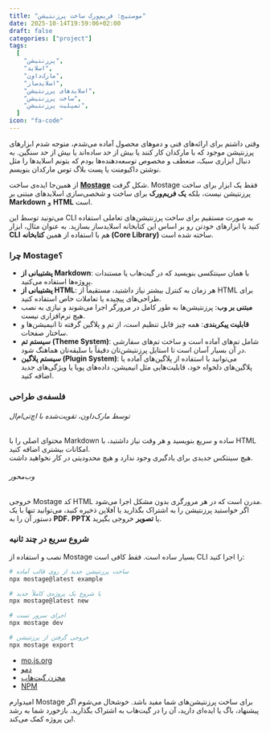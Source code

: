 ```yaml
---
title: "موستیج: فریم‌ورک ساخت پرزنتیشن"
date: 2025-10-14T19:59:06+02:00
draft: false
categories: ["project"]
tags:
  [
    "پرزنتیشن",
    "اسلاید",
    "مارک‌داون",
    "اسلایدساز",
    "اسلایدهای پرزنتیشن",
    "ساخت پرزنتیشن",
    "تمپلیت پرزنتیشن",
  ]
icon: "fa-code"
---
```


وقتی داشتم برای ارائه‌های فنی و دموهای محصول آماده می‌شدم، متوجه شدم ابزارهای پرزنتیشن موجود که با مارکدان کار کنند یا بیش از حد ساده‌اند یا بیش از حد سنگین.
به دنبال ابزاری سبک، منعطف و مخصوص توسعه‌دهنده‌ها بودم که بتونم اسلایدها را مثل نوشتن داکیومنت یا پست بلاگ توس مارکدان بنویسم.

از همین‌جا ایده‌ی ساخت **[Mostage](https://mo.js.org)** شکل گرفت.
Mostage فقط یک ابزار برای ساخت پرزنتیشن نیست، بلکه **یک فریم‌ورک** برای ساخت و شخصی‌سازی اسلایدهای مبتنی بر **Markdown** و **HTML** است.

می‌تونید توسط این CLI به صورت مستقیم برای ساخت پرزنتیشن‌های تعاملی استفاده کنید یا ابزارهای خودتن رو بر اساس این کتابخانه‌ اسلایدساز بسازید.
به عنوان مثال، ابزار **CLI** هم با استفاده از همین **کتابخانه‌ (Core Library)** ساخته شده است.

<!--more-->

### چرا Mostage؟

- **پشتیبانی از Markdown**: با همان سینتکسی بنویسید که در گیت‌هاب یا مستندات پروژه‌ها استفاده می‌کنید.
- **پشتیبانی از HTML**: هر زمان به کنترل بیشتر نیاز داشتید، مستقیماً از HTML برای طراحی‌های پیچیده یا تعاملات خاص استفاده کنید.
- **مبتنی بر وب**: پرزنتیشن‌ها به طور کامل در مرورگر اجرا می‌شوند و نیازی به نصب هیچ نرم‌افزاری نیست.
- **قابلیت پیکربندی**: همه چیز قابل تنظیم است، از تم و پلاگین گرفته تا انیمیشن‌ها و ساختار صفحات.
- **سیستم تم (Theme System)**: شامل تم‌های آماده است و ساخت تم‌های سفارشی در آن بسیار آسان است تا استایل پرزنتیشن‌تان دقیقاً با سلیقه‌تان هماهنگ شود.
- **سیستم پلاگین (Plugin System)**: می‌توانید با استفاده از پلاگین‌های آماده یا پلاگین‌های دلخواه خود، قابلیت‌هایی مثل انیمیشن، داده‌های پویا یا ویژگی‌های جدید اضافه کنید.

### فلسفه‌ی طراحی

###### توسط مارک‌داون، تقویت‌شده با اچ‌تی‌ام‌ال

محتوای اصلی را با Markdown ساده و سریع بنویسید و هر وقت نیاز داشتید، با HTML امکانات بیشتری اضافه کنید.  
هیچ سینتکس جدیدی برای یادگیری وجود ندارد و هیچ محدودیتی در کار نخواهید داشت.

###### وب‌محور

خروجی Mostage کد HTML مدرن است که در هر مرورگری بدون مشکل اجرا می‌شود.  
اگر خواستید پرزنتیشن را به اشتراک بگذارید یا آفلاین ذخیره کنید، می‌توانید تنها با یک دستور آن را به **PDF**، **PPTX** یا **تصویر** خروجی بگیرید.

### شروع سریع در چند ثانیه

نصب و استفاده از Mostage بسیار ساده است. فقط کافی است CLI را اجرا کنید:

```bash
# ساخت پرزنتیشن جدید از روی قالب آماده
npx mostage@latest example

# یا شروع یک پروژه‌ی کاملاً جدید
npx mostage@latest new

# اجرای سرور تست
npx mostage dev

# خروجی گرفتن از پرزنتیشن
npx mostage export
```

- [mo.js.org](https://mo.js.org/)
- [دمو](https://mo.js.org/demo/)
- [مخزن گیت‌هاب](https://github.com/mirmousaviii/mostage)
- [NPM](https://www.npmjs.com/package/mostage)

امیدوارم Mostage برای ساخت پرزنتیشن‌های شما مفید باشد. خوشحال می‌شوم اگر پیشنهاد، باگ یا ایده‌ای دارید، آن را در گیت‌هاب به اشتراک بگذارید.
بازخورد شما به رشد این پروژه کمک می‌کند.
